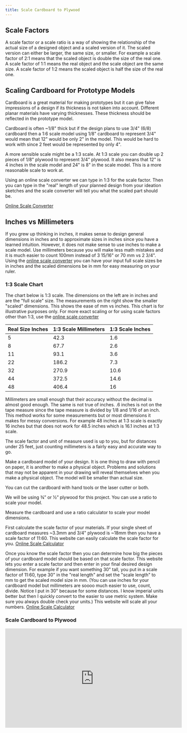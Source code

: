 ```yaml
---
title: Scale Cardboard to Plywood
---
```


## Scale Factors

A scale factor or a scale ratio is a way of showing the relationship of the actual size of a designed object and a scaled version of it. The scaled version can either be larger, the same size, or smaller. For example a scale factor of 2:1 means that the scaled object is double the size of the real one. A scale factor of 1:1 means the real object and the scale object are the same size. A scale factor of 1:2 means the scaled object is half the size of the real one.

## Scaling Cardboard for Prototype Models

Cardboard is a great material for making prototypes but it can give false impressions of a design if its thickness is not taken into account. Different planar materials have varying thicknesses. These thickness should be reflected in the prototype model.

Cardboard is often ~1/8" thick but if the design plans to use 3/4" (6/8) cardboard then a 1:6 scale model using 1/8" cardboard to represent 3/4" would mean that 12" would be only 2" in the model. This would be hard to work with since 2 feet would be represented by only 4".

A more sensible scale might be a 1:3 scale. At 1:3 scale you can double up 2 pieces of 1/8" plywood to represent 3/4" plywood. It also means that 12" is 4 inches in the scale model and 24" is 8" in the scale model. This is a more reasonable scale to work at.

Using an online scale converter we can type in 1:3 for the scale factor. Then you can type in the "real" length of your planned design from your ideation sketches and the scale converter will tell you what the scaled part should be.

[Online Scale Converter](https://www.ginifab.com/feeds/cm_to_inch/scale_converter.html)

## Inches vs Millimeters

If you grew up thinking in inches, it makes sense to design general dimensions in inches and to approximate sizes in inches since you have a learned intuition. However, it does not make sense to use inches to make a scale model. Use millimeters because you will make less math mistakes and it is much easier to count 100mm instead of 3 15/16" or 70 mm vs 2 3/4". Using the [online scale converter](https://www.ginifab.com/feeds/cm_to_inch/scale_converter.html) you can have your input full scale sizes be in inches and the scaled dimensions be in mm for easy measuring on your ruler.

### 1:3 Scale Chart

The chart below is 1:3 scale. The dimensions on the left are in inches and are the "full scale" size. The measurements on the right show the smaller "scaled" dimensions. This shows the ease of mm vs inches. This chart is for illustrative purposes only. For more exact scaling or for using scale factors other than 1:3, use the [online scale converter](https://www.ginifab.com/feeds/cm_to_inch/scale_converter.html)

<div class="responsive-table-markdown">

| Real Size Inches | 1:3 Scale Millimeters | 1:3 Scale Inches |
| ---------------- | --------------------- | ---------------- |
| 5                | 42.3                  | 1.6              |
| 8                | 67.7                  | 2.6              |
| 11               | 93.1                  | 3.6              |
| 22               | 186.2                 | 7.3              |
| 32               | 270.9                 | 10.6             |
| 44               | 372.5                 | 14.6             |
| 48               | 406.4                 | 16               |

</div>

Millimeters are small enough that their accuracy without the decimal is almost good enough. The same is not true of inches. .6 inches is not on the tape measure since the tape measure is divided by 1/8 and 1/16 of an inch. This method works for some measurements but or most dimensions it makes for messy conversions. For example 48 inches at 1:3 scale is exactly 16 inches but that does not work for 48.5 inches which is 16.1 inches at 1:3 scale.

The scale factor and unit of measure used is up to you, but for distances under 25 feet, just counting millimeters is a fairly easy and accurate way to go.

Make a cardboard model of your design. It is one thing to draw with pencil on paper, it is another to make a physical object. Problems and solutions that may not be apparent in your drawing will reveal themselves when you make a physical object. The model will be smaller than actual size.

You can cut the cardboard with hand tools or the laser cutter or both.

We will be using ¾” or ½” plywood for this project. You can use a ratio to scale your model.

Measure the cardboard and use a ratio calculator to scale your model dimensions.

First calculate the scale factor of your materials. If your single sheet of cardboard measures ~3.3mm and 3/4" plywood is ~18mm then you have a scale factor of 11:60. This website can easily calculate the scale factor for you. [Online Scale Calculator](https://www.ginifab.com/feeds/cm_to_inch/scale_factor_calculator.html)

Once you know the scale factor then you can determine how big the pieces of your cardboard model should be based on that scale factor. This website lets you enter a scale factor and then enter in your final desired design dimension. For example if you want something 30" tall, you put in a scale factor of 11:60, type 30" in the "real length" and set the "scale length" to mm to get the scaled model size in mm. (You can use inches for your cardboard model but millimeters are soooo much easier to use, count, divide. Notice I put in 30" because for some distances. I know imperial units better but then I quickly convert to the easier to use metric system. Make sure you always double check your units.) This website will scale all your numbers. [Online Scale Calculator](https://www.ginifab.com/feeds/cm_to_inch/scale_factor_calculator.html)

<div class="video-grid">
<div class="video-card">

### Scale Cardboard to Plywood

<div class="iframe-16-9-container">
<iframe class="youTubeIframe"  width="560" height="315" src="https://www.youtube.com/embed/j-KeJDNf9HQ" title="YouTube video player" frameborder="0" allow="accelerometer; autoplay; clipboard-write; encrypted-media; gyroscope; picture-in-picture; web-share" allowfullscreen></iframe>
</div>
</div>

</div>
